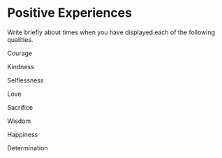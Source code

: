 # Positive Experiences

Write briefly about times when you have displayed each of the following qualities.

Courage 

Kindness 

Selflessness 

Love 

Sacrifice 

Wisdom 

Happiness 

Determination
